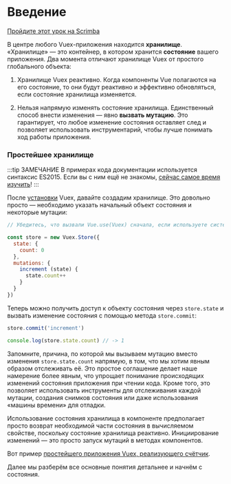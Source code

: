 # Введение

<div class="scrimba"><a href="https://scrimba.com/p/pnyzgAP/cMPa2Uk" target="_blank" rel="noopener noreferrer">Пройдите этот урок на Scrimba</a></div>

В центре любого Vuex-приложения находится **хранилище**. «Хранилище» — это контейнер, в котором хранится **состояние** вашего приложения. Два момента отличают хранилище Vuex от простого глобального объекта:

1. Хранилище Vuex реактивно. Когда компоненты Vue полагаются на его состояние, то они будут реактивно и эффективно обновляться, если состояние хранилища изменяется.

2. Нельзя напрямую изменять состояние хранилища. Единственный способ внести изменения — явно **вызвать мутацию**. Это гарантирует, что любое изменение состояния оставляет след и позволяет использовать инструментарий, чтобы лучше понимать ход работы приложения.

### Простейшее хранилище

:::tip ЗАМЕЧАНИЕ
В примерах кода документации используется синтаксис ES2015. Если вы с ним ещё не знакомы, [сейчас самое время изучить](https://babeljs.io/docs/learn-es2015/)!
:::

После [установки](../installation.md) Vuex, давайте создадим хранилище. Это довольно просто — необходимо указать начальный объект состояния и некоторые мутации:

``` js
// Убедитесь, что вызвали Vue.use(Vuex) сначала, если используете систему сборки

const store = new Vuex.Store({
  state: {
    count: 0
  },
  mutations: {
    increment (state) {
      state.count++
    }
  }
})
```

Теперь можно получить доступ к объекту состояния через `store.state` и вызвать изменение состояния с помощью метода `store.commit`:

``` js
store.commit('increment')

console.log(store.state.count) // -> 1
```

Запомните, причина, по которой мы вызываем мутацию вместо изменения `store.state.count` напрямую, в том, что мы хотим явным образом отслеживать её. Это простое соглашение делает наше намерение более явным, что упрощает понимание происходящих изменений состояния приложения при чтении кода. Кроме того, это позволяет использовать инструменты для отслеживания каждой мутации, создания снимков состояния или даже использования «машины времени» для отладки.

Использование состояния хранилища в компоненте предполагает просто возврат необходимой части состояния в вычисляемом свойстве, поскольку состояние хранилища реактивно. Инициирование изменений — это просто запуск мутаций в методах компонентов.

Вот пример [простейшего приложения Vuex, реализующего счётчик](https://jsfiddle.net/n9jmu5v7/1269/).

Далее мы разберём все основные понятия детальнее и начнём с состояния.
